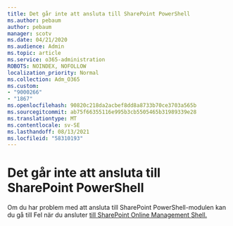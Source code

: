 ```yaml
---
title: Det går inte att ansluta till SharePoint PowerShell
ms.author: pebaum
author: pebaum
manager: scotv
ms.date: 04/21/2020
ms.audience: Admin
ms.topic: article
ms.service: o365-administration
ROBOTS: NOINDEX, NOFOLLOW
localization_priority: Normal
ms.collection: Adm_O365
ms.custom:
- "9000266"
- "1867"
ms.openlocfilehash: 90820c218da2acbef8dd8a8733b70ce3703a565b
ms.sourcegitcommit: ab75f66355116e995b3cb5505465b31989339e28
ms.translationtype: MT
ms.contentlocale: sv-SE
ms.lasthandoff: 08/13/2021
ms.locfileid: "58310193"
---
```

# <a name="sharepoint-powershell-unable-to-connect"></a>Det går inte att ansluta till SharePoint PowerShell

Om du har problem med att ansluta till SharePoint PowerShell-modulen kan du gå till Fel när du ansluter [till SharePoint Online Management Shell.](https://docs.microsoft.com/sharepoint/troubleshoot/administration/errors-connecting-to-management-shell)
